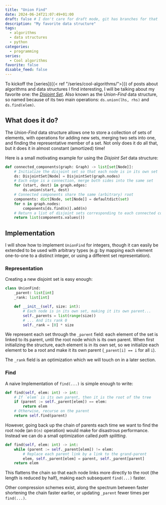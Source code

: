 ```yaml
---
title: "Union Find"
date: 2024-06-24T21:07:49+01:00
draft: false # I don't care for draft mode, git has branches for that
description: "My favorite data structure"
tags:
  - algorithms
  - data structures
  - python
categories:
  - programming
series:
  - Cool algorithms
favorite: false
disable_feed: false
---
```


To kickoff the [series]({{< ref "/series/cool-algorithms/">}}) of posts about
algorithms and data structures I find interesting, I will be talking about my
favorite one: the [_Disjoint Set_][wiki]. Also known as the _Union-Find_ data
structure, so named because of its two main operations: `ds.union(lhs, rhs)` and
`ds.find(elem)`.

[wiki]: https://en.wikipedia.org/wiki/Disjoint-set_data_structure

<!--more-->

## What does it do?

The _Union-Find_ data structure allows one to store a collection of sets of
elements, with operations for adding new sets, merging two sets into one, and
finding the representative member of a set. Not only does it do all that, but it
does it in almost constant (amortized) time!

Here is a small motivating example for using the _Disjoint Set_ data structure:

```python
def connected_components(graph: Graph) -> list[set[Node]]:
    # Initialize the disjoint set so that each node is in its own set
    ds: DisjointSet[Node] = DisjointSet(graph.nodes)
    # Each edge is a connection, merge both sides into the same set
    for (start, dest) in graph.edges:
        ds.union(start, dest)
    # Connected components share the same (arbitrary) root
    components: dict[Node, set[Node]] = defaultdict(set)
    for n in graph.nodes:
        components[ds.find(n)].add(n)
    # Return a list of disjoint sets corresponding to each connected component
    return list(components.values())
```

## Implementation

I will show how to implement `UnionFind` for integers, though it can easily be
extended to be used with arbitrary types (e.g: by mapping each element
one-to-one to a distinct integer, or using a different set representation).

### Representation

Creating a new disjoint set is easy enough:

```python
class UnionFind:
    _parent: list[int]
    _rank: list[int]

    def __init__(self, size: int):
        # Each node is in its own set, making it its own parent...
        self._parents = list(range(size))
        # ... And its rank 0
        self._rank = [0] * size
```

We represent each set through the `_parent` field: each element of the set is
linked to its parent, until the root node which is its own parent. When first
initializing the structure, each element is in its own set, so we initialize
each element to be a root and make it its own parent (`_parent[i] == i` for all
`i`).

The `_rank` field is an optimization which we will touch on in a later section.

### Find

A naive Implementation of `find(...)` is simple enough to write:

```python
def find(self, elem: int) -> int:
    # If `elem` is its own parent, then it is the root of the tree
    if (parent := self._parent[elem]) == elem:
        return elem
    # Otherwise, recurse on the parent
    return self.find(parent)
```

However, going back up the chain of parents each time we want to find the root
node (an `O(n)` operation) would make for disastrous performance. Instead we can
do a small optimization called _path splitting_.

```python
def find(self, elem: int) -> int:
    while (parent := self._parent[elem]) != elem:
        # Replace each parent link by a link to the grand-parent
        elem, self._parent[elem] = parent, self._parent[parent]
    return elem
```

This flattens the chain so that each node links more directly to the root (the
length is reduced by half), making each subsequent `find(...)` faster.

Other compression schemes exist, along the spectrum between faster shortening
the chain faster earlier, or updating `_parent` fewer times per `find(...)`.
